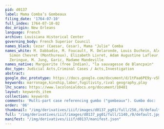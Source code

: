 ```yaml
---
pid: d0137
label: Mama Comba’s Gombeaux
filing_date: '1764-07-10'
full_index: 1764-07-10-02
doc_origin: New Orleans
language: French
archive: Louisiana Historical Center
governing_body: French Superior Council
names_black: Cezar (Caesar, Cesar), Mama "Julie" Comba
names_white: M. Dabbadie, M. Foucault, M. Delaronde, Louis Duchein, Alexandre de Latil,
  Simon Chevret (Monthureux), Elizabeth Livret, Adam Augustine Lafleur, Lafleur, Pierre
  Zeringue, M. Jung, Garic, Madame Mandeville
names_native: Marguerite (free Indian), "la sauvagesse de Blancpain"
doc_type: Judicial Acts,Criminal Cases / Acts,Investigation
abstract:
google_doc_prototype: https://docs.google.com/document/d/1tPaa6PE9y-v5kJpvWsuRu7ABfs-HANa958NtJgo5MtI/edit?usp=share_link
keywords: marronage,kinship,labor,fugitivity,rival geography,play
lhc_scans: https://www.lacolonialdocs.org/document/10481
layout: keywords_item
collection: keywords
comments: 'Multi-part case referencing gumbo ("gombeaux"). Gumbo doc:  https://lacolonialdocs.org/document/10603'
order: '06'
thumbnail: "/img/derivatives/iiif/images/d0137_pg01/full/250,/0/default.jpg"
full: "/img/derivatives/iiif/images/d0137_pg01/full/1140,/0/default.jpg"
manifest: "/img/derivatives/iiif/d0137/manifest.json"
---
```

